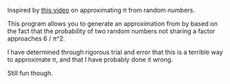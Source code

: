 Inspired by [this video](https://www.youtube.com/watch?v=RZBhSi_PwHU&ab_channel=Stand-upMaths) on approximating π from random numbers.

This program allows you to generate an approximation from by based on the fact that the probability of two random numbers not sharing a factor approaches 6 / π^2.

I have determined through rigorous trial and error that this is a terrible way to approximate π, and that I have probably done it wrong.

Still fun though.
